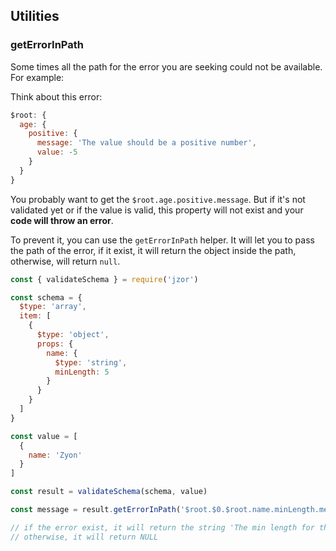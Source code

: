 ## Utilities

### getErrorInPath

Some times all the path for the error you are seeking could not be available. For example:

Think about this error:

```js
$root: {
  age: {
    positive: {
      message: 'The value should be a positive number',
      value: -5
    }
  }
}
```

You probably want to get the `$root.age.positive.message`. But if it's not validated yet or if the value is valid, this property will not exist and your **code will throw an error**.

To prevent it, you can use the `getErrorInPath` helper. It will let you to pass the path of the error, if it exist, it will return the object inside the path, otherwise, will return `null`.

```js
const { validateSchema } = require('jzor')

const schema = {
  $type: 'array',
  item: [
    {
      $type: 'object',
      props: {
        name: {
          $type: 'string',
          minLength: 5
        }
      }
    }
  ]
}

const value = [
  {
    name: 'Zyon'
  }
]

const result = validateSchema(schema, value)

const message = result.getErrorInPath('$root.$0.$root.name.minLength.message')

// if the error exist, it will return the string 'The min length for this field is 5'
// otherwise, it will return NULL
```